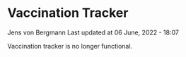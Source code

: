 Vaccination Tracker
================
Jens von Bergmann
Last updated at 06 June, 2022 - 18:07

Vaccination tracker is no longer functional.
